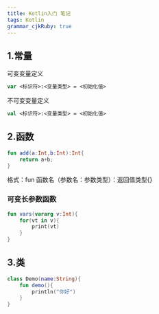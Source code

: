 ```yaml
---
title: Kotlin入门 笔记
tags: Kotlin
grammar_cjkRuby: true
---
```


## 1.常量
可变变量定义
```kotlin
var <标识符>:<变量类型> = <初始化值>
```
不可变变量定义
```kotlin
val <标识符>:<变量类型> = <初始化值>
```

## 2.函数

```kotlin
fun add(a:Int,b:Int):Int{
	return a+b;
}
```
格式：fun 函数名（参数名：参数类型）：返回值类型{}

### 可变长参数函数

```kotlin
fun vars(vararg v:Int){
    for(vt in v){
        print(vt)
    }
}
```

## 3.类

```kotlin
class Demo(name:String){
	fun demo(){
		println("你好")
	}
}
```
